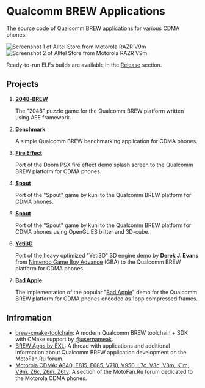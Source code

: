 Qualcomm BREW Applications
==========================

The source code of Qualcomm BREW applications for various CDMA phones.

![Screenshot 1 of Alltel Store from Motorola RAZR V9m](images/Screenshot_Store_V9m_1.png) ![Screenshot 2 of Alltel Store from Motorola RAZR V9m](images/Screenshot_Store_V9m_2.png) 

Ready-to-run ELFs builds are available in the [Release](https://github.com/EXL/BrewApps/releases) section.

## Projects

1. **[2048-BREW](https://github.com/EXL/2048/tree/master/2048-BREW)**

    The "2048" puzzle game for the Qualcomm BREW platform written using AEE framework.

2. **[Benchmark](brew_benchmark)**

    A simple Qualcomm BREW benchmarking application for CDMA phones.

3. **[Fire Effect](brew_fire_effect)**

    Port of the Doom PSX fire effect demo splash screen to the Qualcomm BREW platform for CDMA phones.

4. **[Spout](brew_spout)**

    Port of the "Spout" game by kuni to the Qualcomm BREW platform for CDMA phones.

5. **[Spout](brew_spout_gl)**

    Port of the "Spout" game by kuni to the Qualcomm BREW platform for CDMA phones using OpenGL ES blitter and 3D-cube.

6. **[Yeti3D](brew_yeti3d)**

    Port of the heavy optimized "Yeti3D" 3D engine demo by **Derek J. Evans** from [Nintendo Game Boy Advance](https://en.wikipedia.org/wiki/Game_Boy_Advance) (GBA) to the Qualcomm BREW platform for CDMA phones.

7. **[Bad Apple](brew_bad_apple)**

    The implementation of the popular "[Bad Apple](https://en.wikipedia.org/wiki/Bad_Apple!!#Use_as_a_graphical_and_audio_test)" demo for the Qualcomm BREW platform for CDMA phones encoded as 1bpp compressed frames.

## Infromation

* [brew-cmake-toolchain](https://github.com/usernameak/brew-cmake-toolchain): A modern Qualcomm BREW toolchain + SDK with CMake support by [@usernameak](https://github.com/usernameak/).
* [BREW Apps by EXL](https://TODO): A thread with applications and additional information about Qualcomm BREW application development on the MotoFan.Ru forum.
* [Motorola CDMA: A840, E815, Е685, V710, V950, L7c, V3c, V3m, K1m, V9m, Z6c, Z6m, Z6tv](https://forum.motofan.ru/index.php?showforum=104): A section of the MotoFan.Ru forum dedicated to the Motorola CDMA phones.
